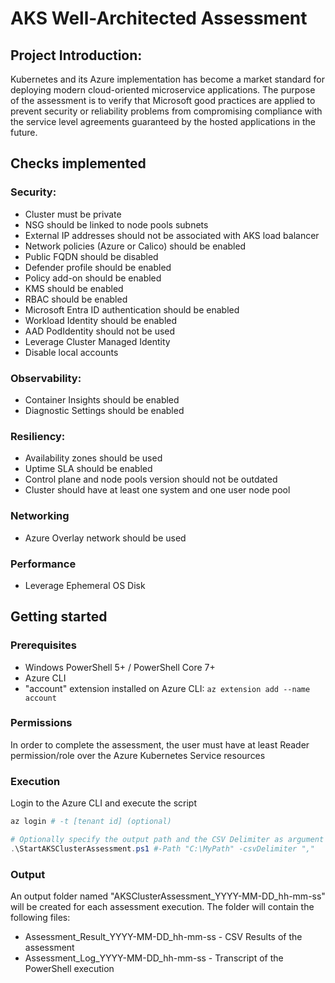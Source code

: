 # AKS Well-Architected Assessment

## Project Introduction:
Kubernetes and its Azure implementation has become a market standard for deploying modern cloud-oriented microservice applications. 
The purpose of the assessment is to verify that Microsoft good practices are applied to prevent security or reliability problems from compromising compliance with the service level agreements guaranteed by the hosted applications in the future.


## Checks implemented

### Security:
- Cluster must be private
- NSG should be linked to node pools subnets
- External IP addresses should not be associated with AKS load balancer 
- Network policies (Azure or Calico) should be enabled
- Public FQDN should be disabled
- Defender profile should be enabled
- Policy add-on should be enabled
- KMS should be enabled
- RBAC should be enabled
- Microsoft Entra ID authentication should be enabled
- Workload Identity should be enabled
- AAD PodIdentity should not be used
- Leverage Cluster Managed Identity
- Disable local accounts

### Observability:
- Container Insights should be enabled
- Diagnostic Settings should be enabled
  
### Resiliency:
- Availability zones should be used
- Uptime SLA should be enabled
- Control plane and node pools version should not be outdated
- Cluster should have at least one system and one user node pool

### Networking
- Azure Overlay network should be used

### Performance
- Leverage Ephemeral OS Disk

## Getting started

### Prerequisites
- Windows PowerShell 5+ / PowerShell Core 7+
- Azure CLI 
- "account" extension installed on Azure CLI: `az extension add --name account`

### Permissions
In order to complete the assessment, the user must have at least Reader permission/role over the Azure Kubernetes Service resources

### Execution
Login to the Azure CLI and execute the script

```powershell
az login # -t [tenant id] (optional)

# Optionally specify the output path and the CSV Delimiter as argument
.\StartAKSClusterAssessment.ps1 #-Path "C:\MyPath" -csvDelimiter ","

```

### Output 
An output folder named "AKSClusterAssessment_YYYY-MM-DD_hh-mm-ss" will be created for each assessment execution. The folder will contain the following files:

- Assessment_Result_YYYY-MM-DD_hh-mm-ss - CSV Results of the assessment
- Assessment_Log_YYYY-MM-DD_hh-mm-ss - Transcript of the PowerShell execution
